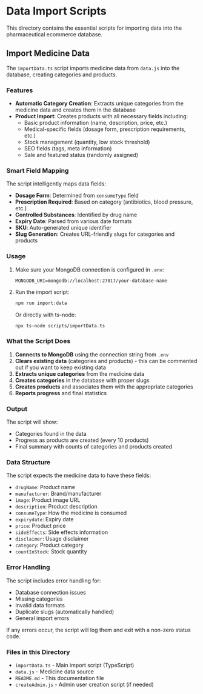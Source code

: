 # Data Import Scripts

This directory contains the essential scripts for importing data into the pharmaceutical ecommerce database.

## Import Medicine Data

The `importData.ts` script imports medicine data from `data.js` into the database, creating categories and products.

### Features

- **Automatic Category Creation**: Extracts unique categories from the medicine data and creates them in the database
- **Product Import**: Creates products with all necessary fields including:
  - Basic product information (name, description, price, etc.)
  - Medical-specific fields (dosage form, prescription requirements, etc.)
  - Stock management (quantity, low stock threshold)
  - SEO fields (tags, meta information)
  - Sale and featured status (randomly assigned)

### Smart Field Mapping

The script intelligently maps data fields:

- **Dosage Form**: Determined from `consumeType` field
- **Prescription Required**: Based on category (antibiotics, blood pressure, etc.)
- **Controlled Substances**: Identified by drug name
- **Expiry Date**: Parsed from various date formats
- **SKU**: Auto-generated unique identifier
- **Slug Generation**: Creates URL-friendly slugs for categories and products

### Usage

1. Make sure your MongoDB connection is configured in `.env`:
   ```
   MONGODB_URI=mongodb://localhost:27017/your-database-name
   ```

2. Run the import script:
   ```bash
   npm run import:data
   ```

   Or directly with ts-node:
   ```bash
   npx ts-node scripts/importData.ts
   ```

### What the Script Does

1. **Connects to MongoDB** using the connection string from `.env`
2. **Clears existing data** (categories and products) - this can be commented out if you want to keep existing data
3. **Extracts unique categories** from the medicine data
4. **Creates categories** in the database with proper slugs
5. **Creates products** and associates them with the appropriate categories
6. **Reports progress** and final statistics

### Output

The script will show:
- Categories found in the data
- Progress as products are created (every 10 products)
- Final summary with counts of categories and products created

### Data Structure

The script expects the medicine data to have these fields:
- `drugName`: Product name
- `manufacturer`: Brand/manufacturer
- `image`: Product image URL
- `description`: Product description
- `consumeType`: How the medicine is consumed
- `expirydate`: Expiry date
- `price`: Product price
- `sideEffects`: Side effects information
- `disclaimer`: Usage disclaimer
- `category`: Product category
- `countInStock`: Stock quantity

### Error Handling

The script includes error handling for:
- Database connection issues
- Missing categories
- Invalid data formats
- Duplicate slugs (automatically handled)
- General import errors

If any errors occur, the script will log them and exit with a non-zero status code.

### Files in this Directory

- `importData.ts` - Main import script (TypeScript)
- `data.js` - Medicine data source
- `README.md` - This documentation file
- `createAdmin.js` - Admin user creation script (if needed) 